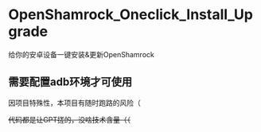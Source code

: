 # OpenShamrock_Oneclick_Install_Upgrade
给你的安卓设备一键安装&amp;更新OpenShamrock
## 需要配置adb环境才可使用


因项目特殊性，本项目有随时跑路的风险（

~~代码都是让GPT搓的，没啥技术含量（（~~
